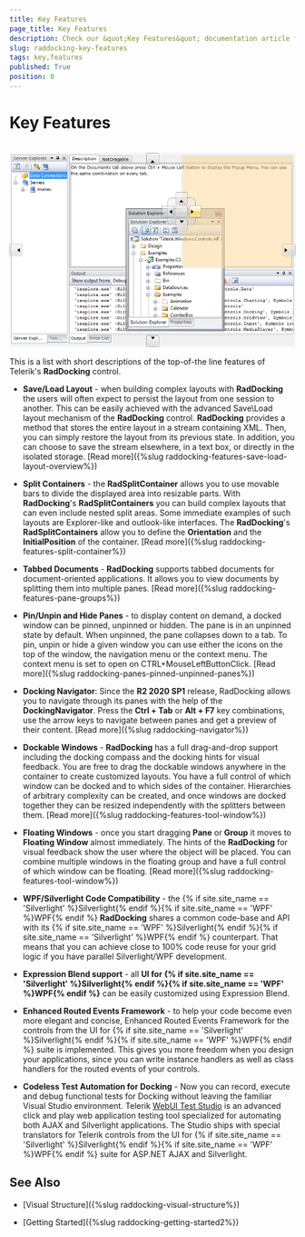 ```yaml
---
title: Key Features
page_title: Key Features
description: Check our &quot;Key Features&quot; documentation article for the RadDocking {{ site.framework_name }} control.
slug: raddocking-key-features
tags: key,features
published: True
position: 0
---
```


# Key Features
 
![WPF RadDocking Key Features](images/RadDocking_GeneralInformation_KeyFeatures_010.png)

This is a list with short descriptions of the top-of-the line features of Telerik's __RadDocking__ control.

* __Save/Load Layout__ - when building complex layouts with __RadDocking__ the users will often expect to persist the layout from one session to another. This can be easily achieved with the advanced Save\Load layout mechanism of the __RadDocking__ control. __RadDocking__ provides a method that stores the entire layout in a stream containing XML. Then, you can simply restore the layout from its previous state. In addition, you can choose to save the stream elsewhere, in a text box, or directly in the isolated storage. [Read more]({%slug raddocking-features-save-load-layout-overview%})

* __Split Containers__ - the __RadSplitContainer__ allows you to use movable bars to divide the displayed area into resizable parts. With __RadDocking__'s __RadSplitContainers__ you can build complex layouts that can even include nested split areas. Some immediate examples of such layouts are Explorer-like and outlook-like interfaces. The __RadDocking__'s __RadSplitContainers__ allow you to define the __Orientation__ and the __InitialPosition__ of the container. [Read more]({%slug raddocking-features-split-container%})

* __Tabbed Documents__ - __RadDocking__ supports tabbed documents for document-oriented applications. It allows you to view documents by splitting them into multiple panes. [Read more]({%slug raddocking-features-pane-groups%})

* __Pin/Unpin and Hide Panes__ - to display content on demand, a docked window can be pinned, unpinned or hidden.  The pane is in an unpinned state by default.  When unpinned, the pane collapses down to a tab.  To pin, unpin or hide a given window you can use either the icons on the top of the window, the navigation menu or the context menu. The context menu is set to open on CTRL+MouseLeftButtonClick. [Read more]({%slug raddocking-panes-pinned-unpinned-panes%})

* __Docking Navigator__: Since the **R2 2020 SP1** release, RadDocking allows you to navigate through its panes with the help of the **DockingNavigator**. Press the **Ctrl + Tab** or **Alt + F7** key combinations, use the arrow keys to navigate between panes and get a preview of their content. [Read more]({%slug raddocking-navigator%})

* __Dockable Windows__ - __RadDocking__ has a full drag-and-drop support including the docking compass and the docking hints for visual feedback. You are free to drag the dockable windows anywhere in the container to create customized layouts. You have a full control of which window can be docked and to which sides of the container. 
Hierarchies of arbitrary complexity can be created, and once windows are docked together they can be resized independently with the splitters between them. [Read more]({%slug raddocking-features-tool-window%})

* __Floating Windows__ - once you start dragging __Pane__ or  __Group__ it moves to __Floating Window__ almost immediately. The hints of the __RadDocking__ for visual feedback show the user where the object will be placed. You can combine multiple windows in the floating group and have a full control of which window can be floating. [Read more]({%slug raddocking-features-tool-window%})

* __WPF/Silverlight Code Compatibility__ - the {% if site.site_name == 'Silverlight' %}Silverlight{% endif %}{% if site.site_name == 'WPF' %}WPF{% endif %} __RadDocking__ shares a common code-base and API with its {% if site.site_name == 'WPF' %}Silverlight{% endif %}{% if site.site_name == 'Silverlight' %}WPF{% endif %} counterpart. That means that you can achieve close to 100% code reuse for your grid logic if you have parallel Silverlight/WPF development.

* __Expression Blend support__ -  all __UI for {% if site.site_name == 'Silverlight' %}Silverlight{% endif %}{% if site.site_name == 'WPF' %}WPF{% endif %}__ can be easily customized using Expression Blend.

* __Enhanced Routed Events Framework__ - to help your code become even more elegant and concise, Enhanced Routed Events Framework for the controls from the UI for {% if site.site_name == 'Silverlight' %}Silverlight{% endif %}{% if site.site_name == 'WPF' %}WPF{% endif %} suite is implemented. This gives you more freedom when you design your applications, since you can write instance handlers as well as class handlers for the routed events of your controls. 

* __Codeless Test Automation for Docking__ - Now you can record, execute and debug functional tests for Docking without leaving the familiar Visual Studio environment. Telerik [WebUI Test Studio](http://www.telerik.com/products/web-testing-tools/webui-test-studio-features.aspx) is an advanced click and play web application testing tool specialized for automating both AJAX and Silverlight applications. The Studio ships with special translators for Telerik controls from the UI for {% if site.site_name == 'Silverlight' %}Silverlight{% endif %}{% if site.site_name == 'WPF' %}WPF{% endif %} suite for ASP.NET AJAX and Silverlight.

## See Also

 * [Visual Structure]({%slug raddocking-visual-structure%})

 * [Getting Started]({%slug raddocking-getting-started2%})
